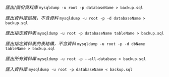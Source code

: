 *匯出/備份資料庫*
`mysqldump -u root -p databaseName > backup.sql`

*匯出資料庫結構，不含資料*
`mysqldump -u root -p -d databaseName > backup.sql`

*匯出指定資料表*
`mysqldump -u root -p databaseName tableName > backup.sql`

*匯出指定資料表的表結構，不含資料*
`mysqldump -u root -p -d dbName tableName > backup.sql`

*匯出所有資料庫*
`mysqldump -u root -p --all-database > backup.sql`

*匯入資料庫*
`mysqldump -u root -p databaseName < backup.sql`



